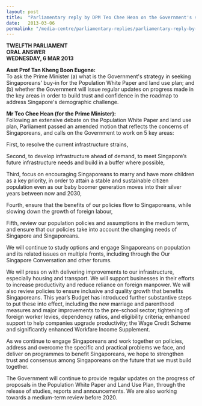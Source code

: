 ```yaml
---
layout: post
title:  "Parliamentary reply by DPM Teo Chee Hean on the Government's strategy in seeking Singaporeans buy-in for the Population White Paper and land use plan"
date:   2013-03-06
permalink: "/media-centre/parliamentary-replies/parliamentary-reply-by-dpm-teo-chee-hean-on-6-mar-2013"
---
```



**TWELFTH PARLIAMENT  
ORAL ANSWER  
WEDNESDAY, 6 MAR 2013**  

**Asst Prof Tan Kheng Boon Eugene:**   
To ask the Prime Minister (a) what is the Government's strategy in seeking Singaporeans' buy-in for the Population White Paper and land use plan; and (b) whether the Government will issue regular updates on progress made in the key areas in order to build trust and confidence in the roadmap to address Singapore's demographic challenge.

**Mr Teo Chee Hean (for the Prime Minister):**  
Following an extensive debate on the Population White Paper and land
use plan, Parliament passed an amended motion that reflects the concerns of
Singaporeans, and calls on the Government to work on 5 key areas: 

First, to resolve the current infrastructure strains,

Second, to develop infrastructure ahead of demand, to meet Singapore’s future infrastructure needs and build in a buffer where possible,

Third, focus on encouraging Singaporeans to marry and have more children as a key priority, in order to attain a stable and sustainable citizen population even as our baby boomer generation moves into their silver years between now and 2030,

Fourth, ensure that the benefits of our policies flow to Singaporeans,
while slowing down the growth of foreign labour,

Fifth, review our population policies and assumptions in the medium term, and ensure that our policies take into account the changing needs of Singapore and Singaporeans.

We will continue to study options and engage Singaporeans on population and its related issues on multiple fronts, including through the Our Singapore Conversation and other forums.

We will press on with delivering improvements to our infrastructure, especially housing and transport. We will support businesses in their efforts to increase productivity and reduce reliance on foreign manpower. We will also review policies to ensure inclusive and quality growth that benefits Singaporeans. This year’s Budget has introduced further substantive steps to put these into effect, including the new marriage and parenthood measures and major improvements to the pre-school sector; tightening of foreign worker levies, dependency ratios, and eligibility criteria; enhanced support to help companies upgrade productivity; the Wage Credit Scheme and significantly enhanced Workfare Income Supplement.

As we continue to engage Singaporeans and work together on policies,
address and overcome the specific and practical problems we face, and deliver on programmes to benefit Singaporeans, we hope to strengthen trust and consensus among Singaporeans on the future that we must build together.

The Government will continue to provide regular updates on the progress of proposals in the Population White Paper and Land Use Plan, through the release of studies, reports and announcements. We are also working towards a medium-term review before 2020.

